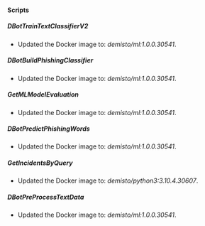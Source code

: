 
#### Scripts
##### DBotTrainTextClassifierV2
- Updated the Docker image to: *demisto/ml:1.0.0.30541*.
##### DBotBuildPhishingClassifier
- Updated the Docker image to: *demisto/ml:1.0.0.30541*.
##### GetMLModelEvaluation
- Updated the Docker image to: *demisto/ml:1.0.0.30541*.
##### DBotPredictPhishingWords
- Updated the Docker image to: *demisto/ml:1.0.0.30541*.
##### GetIncidentsByQuery
- Updated the Docker image to: *demisto/python3:3.10.4.30607*.
##### DBotPreProcessTextData
- Updated the Docker image to: *demisto/ml:1.0.0.30541*.
